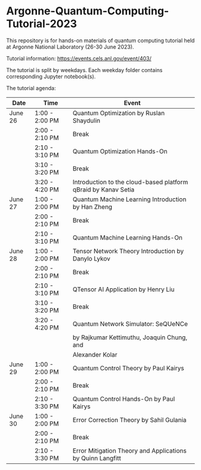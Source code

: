 # Argonne-Quantum-Computing-Tutorial-2023

This repository is for hands-on materials of quantum computing tutorial held at Argonne National Laboratory (26-30 June 2023).

Tutorial information: https://events.cels.anl.gov/event/403/

The tutorial is split by weekdays. Each weekday folder contains corresponding Jupyter notebook(s).

The tutorial agenda:

| Date    | Time            | Event                                               | 
|---------|-----------------|-----------------------------------------------------|
| June 26 | 1:00 - 2:00 PM  | Quantum Optimization by Ruslan Shaydulin            |
|         | 2:00 - 2:10 PM  | Break                                               |
|         | 2:10 - 3:10 PM  | Quantum Optimization Hands-On                        |
|         | 3:10 - 3:20 PM  | Break |
|         | 3:20 - 4:20 PM  | Introduction to the cloud-based platform qBraid by Kanav Setia |
| June 27 | 1:00 - 2:00 PM  | Quantum Machine Learning Introduction by Han Zheng  |
|         | 2:00 - 2:10 PM  | Break                                               |
|         | 2:10 - 3:10 PM  | Quantum Machine Learning Hands-On                    |
| June 28 | 1:00 - 2:00 PM  | Tensor Network Theory Introduction by Danylo Lykov   |
|         | 2:00 - 2:10 PM  | Break                                               |
|         | 2:10 - 3:10 PM  | QTensor AI Application by Henry Liu                  |
|         | 3:10 - 3:20 PM  | Break                                               |
|         | 3:20 - 4:20 PM  | Quantum Network Simulator: SeQUeNCe                  |
|         |                 | by Rajkumar Kettimuthu, Joaquin Chung, and           |
|         |                 | Alexander Kolar                                     |
| June 29 | 1:00 - 2:00 PM  | Quantum Control Theory by Paul Kairys                |
|         | 2:00 - 2:10 PM  | Break                                               |
|         | 2:10 - 3:30 PM  | Quantum Control Hands-On by Paul Kairys |
| June 30 | 1:00 - 2:00 PM  | Error Correction Theory by Sahil Gulania |
|         | 2:00 - 2:10 PM  | Break                                               |
|         | 2:10 - 3:30 PM  | Error Mitigation Theory and Applications by Quinn Langfitt       |
                          
